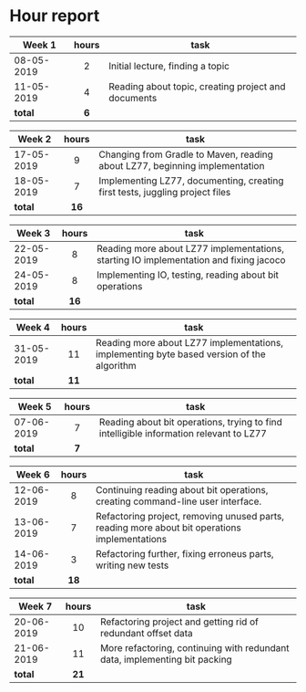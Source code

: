 # Hour report


| Week 1     | hours | task                                                                          |
|------------|:-----:|-------------------------------------------------------------------------------|
| 08-05-2019 | 2     | Initial lecture, finding a topic                                              |
| 11-05-2019 | 4     | Reading about topic, creating project and documents                           |
| __total__  | __6__ |      |


| Week 2     | hours | task                                                                          |
|------------|:-----:|-------------------------------------------------------------------------------|
| 17-05-2019 | 9     | Changing from Gradle to Maven, reading about LZ77, beginning implementation   |
| 18-05-2019 | 7     | Implementing LZ77, documenting, creating first tests, juggling project files  |
| __total__  | __16__ |      |


| Week 3     | hours | task                                                                                  |
|------------|:-----:|---------------------------------------------------------------------------------------|
| 22-05-2019 | 8     | Reading more about LZ77 implementations, starting IO implementation and fixing jacoco |
| 24-05-2019 | 8     | Implementing IO, testing, reading about bit operations                                |
| __total__  | __16__ |      |


| Week 4     | hours | task                                                                                  |
|------------|:-----:|---------------------------------------------------------------------------------------|
| 31-05-2019 | 11     | Reading more about LZ77 implementations, implementing byte based version of the algorithm |
| __total__  | __11__ |      |

| Week 5     | hours | task                                                                                  |
|------------|:-----:|---------------------------------------------------------------------------------------|
| 07-06-2019 | 7     | Reading about bit operations, trying to find intelligible information relevant to LZ77 |
| __total__  | __7__ |      |


| Week 6     | hours | task                                                                                  |
|------------|:-----:|---------------------------------------------------------------------------------------|
| 12-06-2019 | 8     | Continuing reading about bit operations, creating command-line user interface. |
| 13-06-2019 | 7     | Refactoring project, removing unused parts, reading more about bit operations implementations |
| 14-06-2019 | 3     | Refactoring further, fixing erroneus parts, writing new tests |
| __total__  | __18__ |      |

| Week 7     | hours | task                                                                                  |
|------------|:-----:|---------------------------------------------------------------------------------------|
| 20-06-2019 | 10    | Refactoring project and getting rid of redundant offset data |
| 21-06-2019 | 11    | More refactoring, continuing with redundant data, implementing bit packing |
| __total__  | __21__ |      |
